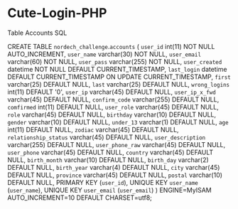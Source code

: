 # Cute-Login-PHP


Table Accounts SQL

CREATE TABLE `nordech_challenge`.`accounts` (
  `user_id` int(11) NOT NULL AUTO_INCREMENT,
  `user_name` varchar(30) NOT NULL,
  `user_email` varchar(60) NOT NULL,
  `user_pass` varchar(255) NOT NULL,
  `user_created` datetime NOT NULL DEFAULT CURRENT_TIMESTAMP,
  `last_login` datetime DEFAULT CURRENT_TIMESTAMP ON UPDATE CURRENT_TIMESTAMP,
  `first` varchar(25) DEFAULT NULL,
  `last` varchar(25) DEFAULT NULL,
  `wrong_logins` int(11) DEFAULT '0',
  `user_ip` varchar(45) DEFAULT NULL,
  `user_ip_x_fwd` varchar(45) DEFAULT NULL,
  `confirm_code` varchar(255) DEFAULT NULL,
  `comfirmed` int(11) DEFAULT NULL,
  `user_role` varchar(45) DEFAULT NULL,
  `role` varchar(45) DEFAULT NULL,
  `birthday` varchar(10) DEFAULT NULL,
  `gender` varchar(10) DEFAULT NULL,
  `under_13` varchar(1) DEFAULT NULL,
  `age` int(11) DEFAULT NULL,
  `zodiac` varchar(45) DEFAULT NULL,
  `relationship_status` varchar(45) DEFAULT NULL,
  `user_description` varchar(255) DEFAULT NULL,
  `user_phone_raw` varchar(45) DEFAULT NULL,
  `user_phone` varchar(45) DEFAULT NULL,
  `country` varchar(45) DEFAULT NULL,
  `birth_month` varchar(10) DEFAULT NULL,
  `birth_day` varchar(2) DEFAULT NULL,
  `birth_year` varchar(4) DEFAULT NULL,
  `city` varchar(45) DEFAULT NULL,
  `province` varchar(45) DEFAULT NULL,
  `postal` varchar(10) DEFAULT NULL,
  PRIMARY KEY (`user_id`),
  UNIQUE KEY `user_name` (`user_name`),
  UNIQUE KEY `user_email` (`user_email`)
) ENGINE=MyISAM AUTO_INCREMENT=10 DEFAULT CHARSET=utf8;
